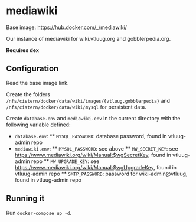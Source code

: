 # mediawiki

Base image: https://hub.docker.com/_/mediawiki/

Our instance of mediawiki for wiki.vtluug.org and gobblerpedia.org.

**Requires dex**



## Configuration

Read the base image link.

Create the folders `/nfs/cistern/docker/data/wiki/images/{vtluug,gobblerpedia}` and `/nfs/cistern/docker/data/wiki/mysql` for persistent data.

Create `database.env` and `mediawiki.env` in the current directory with the following variable defined:
* `database.env`:
** `MYSQL_PASSWORD`: database password, found in vtluug-admin repo
* `mediawiki.env`:
** `MYSQL_PASSWORD`: see above
** `MW_SECRET_KEY`: see https://www.mediawiki.org/wiki/Manual:$wgSecretKey, found in vtluug-admin repo
** `MW_UPGRADE_KEY`: see https://www.mediawiki.org/wiki/Manual:$wgUpgradeKey, found in vtluug-admin repo
** `SMTP_PASSWORD`: password for wiki-admin@vtluug, found in vtluug-admin repo


## Running it

Run `docker-compose up -d`.
